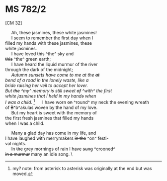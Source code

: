 # MS 782/2 

[CM 32]

&nbsp;&nbsp;&nbsp;&nbsp;&nbsp;Ah, these jasmines, these white jasmines! \
&nbsp;&nbsp;&nbsp;&nbsp;&nbsp;I seem to remember the first day when I \
filled my hands with these jasmines, these \
white jasmines. \
&nbsp;&nbsp;&nbsp;&nbsp;&nbsp;I have loved ~~this~~ ^the^ sky and \
~~this~~ ^the^ green earth; \
&nbsp;&nbsp;&nbsp;&nbsp;&nbsp;I have heard the liquid murmur of the river \
through the dark of the midnight; \
&nbsp;&nbsp;&nbsp;&nbsp;&nbsp;*Autumn sunsets have come to me at the ~~at~~ \
bend of a road in the lonely waste, like a \
bride raising her veil to accept her lover. \
But ~~the~~ ^my^ memory is still sweet ~~of~~ ^with^ the first \
white jasmines that I held in my hand~~s~~ when \
I was a child.* [^1]
&nbsp;&nbsp;&nbsp;&nbsp;&nbsp;I have worn ~~on~~ ^round^ my neck the evening wreath \
of ~~B~~^b^akulas woven by the hand of my love. \
&nbsp;&nbsp;&nbsp;&nbsp;&nbsp;But my heart is sweet with the memory of \
the first fresh jasmines that filled my hands \
when I was a child. 

&nbsp;&nbsp;&nbsp;&nbsp;&nbsp;Many a glad day has come in my life, and \
I have laughed with merrymakers ~~in the~~ ^on^ festi- \
val nights. \
&nbsp;&nbsp;&nbsp;&nbsp;&nbsp;In ~~the~~ grey mornings of rain I have ~~sung~~ ^crooned^ \
~~in a murmur~~ many an idle song. \

[^1]: my? note: from asterisk to asterisk was originally at the end but was moved.
